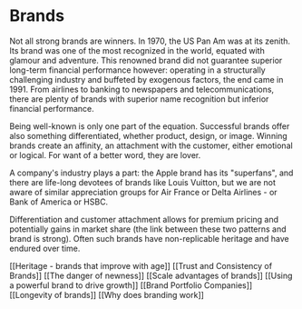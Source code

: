 # Brands
Not all strong brands are winners. In 1970, the US Pan Am was at its zenith. Its brand was one of the most recognized in the world, equated with glamour and adventure. This renowned brand did not guarantee superior long-term financial performance however: operating in a structurally challenging industry and buffeted by exogenous factors, the end came in 1991. From airlines to banking to newspapers and telecommunications, there are plenty of brands with superior name recognition but inferior financial performance. 

Being well-known is only one part of the equation. Successful brands offer also something differentiated, whether product, design, or image. Winning brands create an affinity, an attachment with the customer, either emotional or logical. For want of a better word, they are lover.

A company's industry plays a part: the Apple brand has its "superfans", and there are life-long devotees of brands like Louis Vuitton, but we are not aware of similar appreciation groups for Air France or Delta Airlines - or Bank of America or HSBC. 

Differentiation and customer attachment allows for premium pricing and potentially gains in market share (the link between these two patterns and brand is strong). Often such brands have non-replicable heritage and have endured over time. 

[[Heritage - brands that improve with age]]
[[Trust and Consistency of Brands]]
[[The danger of newness]]
[[Scale advantages of brands]]
[[Using a powerful brand to drive growth]]
[[Brand Portfolio Companies]]
[[Longevity of brands]]
[[Why does branding work]]


